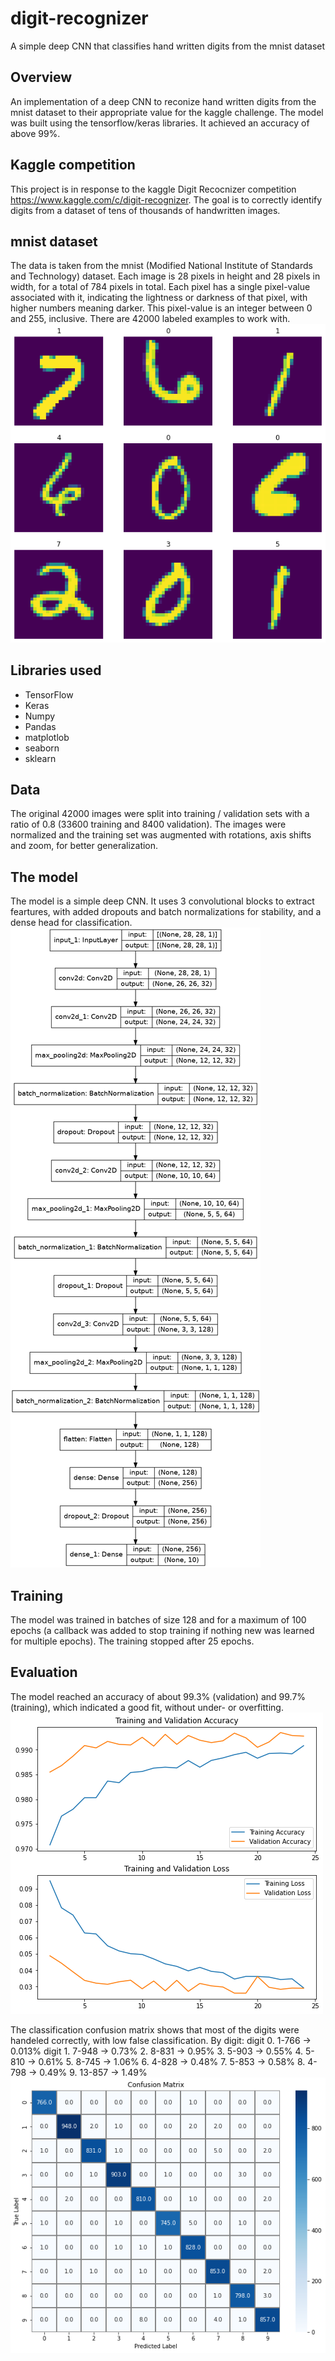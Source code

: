 # digit-recognizer
A simple deep CNN that classifies hand written digits from the mnist dataset

## Overview
An implementation of a deep CNN to reconize hand written digits from the mnist dataset to their appropriate value
for the kaggle challenge.
The model was built using the tensorflow/keras libraries.
It achieved an accuracy of above 99%.

## Kaggle competition
This project is in response to the kaggle Digit Recocnizer competition https://www.kaggle.com/c/digit-recognizer.
The goal is to correctly identify digits from a dataset of tens of thousands of handwritten images.

## mnist dataset
The data is taken from the mnist (Modified National Institute of Standards and Technology) dataset.
Each image is 28 pixels in height and 28 pixels in width, for a total of 784 pixels in total. Each pixel has a single pixel-value associated with it, indicating the lightness or darkness of that pixel, with higher numbers meaning darker. This pixel-value is an integer between 0 and 255, inclusive. There are 42000 labeled examples to work with.<br/>
![mnist dataset](https://github.com/rakrkracker/digit-recognizer/blob/master/images/mnist_ex.png)

## Libraries used
* TensorFlow
* Keras
* Numpy
* Pandas
* matplotlob
* seaborn
* sklearn

## Data
The original 42000 images were split into training / validation sets with a ratio of 0.8 (33600 training and 8400 validation).
The images were normalized and the training set was augmented with rotations, axis shifts and zoom, for better generalization.

## The model
The model is a simple deep CNN. It uses 3 convolutional blocks to extract feartures, with added dropouts and batch normalizations for stability,
and a dense head for classification.<br/>
![model architecture](https://github.com/rakrkracker/digit-recognizer/blob/master/images/cnn_model.png)

## Training
The model was trained in batches of size 128 and for a maximum of 100 epochs (a callback was added to stop training if nothing new was learned for multiple epochs).
The training stopped after 25 epochs.

## Evaluation
The model reached an accuracy of about 99.3% (validation) and 99.7% (training), which indicated a good fit, without under- or overfitting.<br/>
![learning plots](https://github.com/rakrkracker/digit-recognizer/blob/master/images/training_plots.png)

The classification confusion matrix shows that most of the digits were handeled correctly, with low false classification.
By digit:
digit 0. 1-766 -> 0.013%
digit 1. 7-948 -> 0.73%
2. 8-831 -> 0.95%
3. 5-903 -> 0.55%
4. 5-810 -> 0.61%
5. 8-745 -> 1.06%
6. 4-828 -> 0.48%
7. 5-853 -> 0.58%
8. 4-798 -> 0.49%
9. 13-857 -> 1.49%
<br/>
![confusion matrix](https://github.com/rakrkracker/digit-recognizer/blob/master/images/conf_matrix.png)
